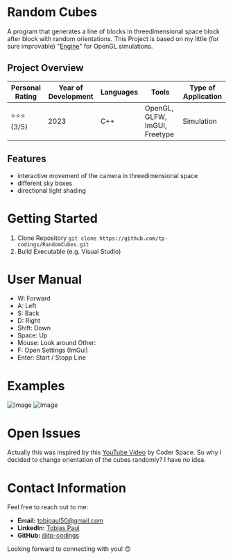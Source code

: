 # Random Cubes
A program that generates a line of blocks in threedimensional space block after block with random orientations. 
This Project is based on my little (for sure improvable) "[Engine](https://github.com/tp-codings/Little_OpenGL_Simulation_Engine/edit/master/README.md)" for OpenGL simulations. 

## Project Overview

| Personal Rating | Year of Development | Languages | Tools | Type of Application |
| --- | --- | --- | --- | --- |
| ⭐️⭐️⭐️ (3/5) | 2023 | C++ | OpenGL, GLFW, ImGUI, Freetype | Simulation |

## Features
- interactive movement of the camera in threedimensional space
- different sky boxes
- directional light shading

# Getting Started
1. Clone Repository
`git clone https://github.com/tp-codings/RandomCubes.git`
2. Build Executable (e.g. Visual Studio)

# User Manual
- W: Forward
- A: Left
- S: Back
- D: Right
- Shift: Down
- Space: Up
- Mouse: Look around
Other:
- F: Open Settings (ImGui)
- Enter: Start / Stopp Line

# Examples

![image](https://github.com/tp-codings/RandomCubes/assets/118997294/de40d887-eead-48a8-818d-5b5f0d7728a7)
![image](https://github.com/tp-codings/RandomCubes/assets/118997294/6d74afbd-30db-409c-8c64-55ace7796b9a)


# Open Issues
Actually this was inspired by this [YouTube Video](https://www.youtube.com/watch?v=03Uw0P08Mj4) by Coder Space. So why I decided to change orientation of the cubes randomly? I have no idea. 

# Contact Information

Feel free to reach out to me:

- **Email:** [tobipaul50@gmail.com](mailto:tobipaul50@gmail.com)
- **LinkedIn:** [Tobias Paul](https://www.linkedin.com/in/tobias-paul-657513276/)
- **GitHub:** [@tp-codings](https://github.com/tp-codings)

Looking forward to connecting with you! 😊
